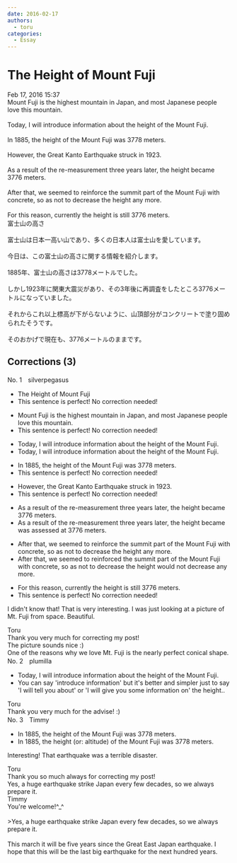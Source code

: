 ```yaml
---
date: 2016-02-17
authors:
  - toru
categories:
  - Essay
---
```


<h1 id="subject_show">The Height of Mount Fuji</h1>
<div class="date">Feb 17, 2016 15:37</div>
<div id="post"><div id="body_show_ori">
Mount Fuji is the highest mountain in Japan, and most Japanese people love this mountain.<br/><br/>Today, I will introduce information about the height of the Mount Fuji.<br/><br/>In 1885, the height of the Mount Fuji was 3778 meters.<br/><br/>However, the Great Kanto Earthquake struck in 1923.<br/><br/>As a result of the re-measurement three years later, the height became 3776 meters.<br/><br/>After that, we seemed to reinforce the summit part of the Mount Fuji with concrete, so as not to decrease the height any more.<br/><br/>For this reason, currently the height is still 3776 meters.
</div></div>

<!-- more -->

<div id="post_ja"><div id="body_show_mo">
富士山の高さ<br/><br/>富士山は日本一高い山であり、多くの日本人は富士山を愛しています。<br/><br/>今日は、この富士山の高さに関する情報を紹介します。<br/><br/>1885年、富士山の高さは3778メートルでした。<br/><br/>しかし1923年に関東大震災があり、その3年後に再調査をしたところ3776メートルになっていました。<br/><br/>それからこれ以上標高が下がらないように、山頂部分がコンクリートで塗り固められたそうです。<br/><br/>そのおかげで現在も、3776メートルのままです。
</div></div>

## Corrections (3)
<div id="block"><div class="first_name"> No. 1　<span class="just_name">silverpegasus</span></div><div id="block2">
<ul class="correction_field">
<li class="incorrect">The Height of Mount Fuji</li>
<li class="corrected perfect">This sentence is perfect! No correction needed!</li>
</ul>
<ul class="correction_field">
<li class="incorrect">Mount Fuji is the highest mountain in Japan, and most Japanese people love this mountain.</li>
<li class="corrected perfect">This sentence is perfect! No correction needed!</li>
</ul>
<ul class="correction_field">
<li class="incorrect">Today, I will introduce information about the height of the Mount Fuji.</li>
<li class="corrected correct">
Today, I will introduce information about the height of <span class="sline"><span class="f_red">the</span></span> Mount Fuji.
</li>
</ul>
<ul class="correction_field">
<li class="incorrect">In 1885, the height of the Mount Fuji was 3778 meters.</li>
<li class="corrected perfect">This sentence is perfect! No correction needed!</li>
</ul>
<ul class="correction_field">
<li class="incorrect">However, the Great Kanto Earthquake struck in 1923.</li>
<li class="corrected perfect">This sentence is perfect! No correction needed!</li>
</ul>
<ul class="correction_field">
<li class="incorrect">As a result of the re-measurement three years later, the height became 3776 meters.</li>
<li class="corrected correct">
As a result of the re-measurement three years later, the height <span class="sline"><span class="f_red">became</span></span> <span class="f_blue">was assessed at </span>3776 meters.
</li>
</ul>
<ul class="correction_field">
<li class="incorrect">After that, we seemed to reinforce the summit part of the Mount Fuji with concrete, so as not to decrease the height any more.</li>
<li class="corrected correct">
After that, we <span class="sline"><span class="f_red">seemed to</span></span> reinforce<span class="f_blue">d</span> the summit <span class="sline"><span class="f_red">part</span></span> of <span class="sline"><span class="f_red">the</span></span> Mount Fuji with concrete<span class="sline"><span class="f_red">,</span></span> so <span class="sline"><span class="f_red">as not to decrease</span></span> the height <span class="f_blue">would not decrease </span>any more.
</li>
</ul>
<ul class="correction_field">
<li class="incorrect">For this reason, currently the height is still 3776 meters.</li>
<li class="corrected perfect">This sentence is perfect! No correction needed!</li>
</ul>
<p class="comment_small">
 I didn't know that!  That is very interesting.  I was just looking at a picture of Mt. Fuji from space.  Beautiful.
</p>

</div><div class="name"><span class="just_name">Toru</span><br>
Thank you very much for correcting my post!<br/>The picture sounds nice :)<br/>One of the reasons why we love Mt. Fuji is the nearly perfect conical shape.
</div>
</div>
<div id="block"><div class="first_name"> No. 2　<span class="just_name">plumilla</span></div><div id="block2">
<ul class="correction_field">
<li class="incorrect">Today, I will introduce information about the height of the Mount Fuji.</li>
<li class="corrected correct">
You can say 'introduce information' but it's better and simpler just to say 'I will tell you about' or 'I will give you some information on' the height..
</li>
</ul>
</div><div class="name"><span class="just_name">Toru</span><br>
Thank you very much for the advise! :)
</div>
</div>
<div id="block"><div class="first_name"> No. 3　<span class="just_name">Timmy</span></div><div id="block2">
<ul class="correction_field">
<li class="incorrect">In 1885, the height of the Mount Fuji was 3778 meters.</li>
<li class="corrected correct">
In 1885, the height (or: <span class="f_blue">altitude</span>) of the Mount Fuji was 3778 meters.
</li>
</ul>
<p class="comment_small">
 Interesting! That earthquake was a terrible disaster.
 <br/>
</p>

</div><div class="name"><span class="just_name">Toru</span><br>
Thank you so much always for correcting my post!<br/>Yes, a huge earthquake strike Japan every few decades, so we always prepare it.
</div>
<div class="name"><span class="just_name">Timmy</span><br>
You're welcome!^_^<br/><br/>&gt;Yes, a huge earthquake strike Japan every few decades, so we always prepare it.<br/><br/>This march it will be five years since the Great East Japan earthquake. I hope that this will be the last big earthquake for the next hundred years.
</div>
</div>
